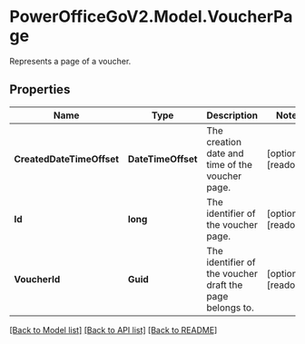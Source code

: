 # PowerOfficeGoV2.Model.VoucherPage
Represents a page of a voucher.

## Properties

Name | Type | Description | Notes
------------ | ------------- | ------------- | -------------
**CreatedDateTimeOffset** | **DateTimeOffset** | The creation date and time of the voucher page. | [optional] [readonly] 
**Id** | **long** | The identifier of the voucher page. | [optional] [readonly] 
**VoucherId** | **Guid** | The identifier of the voucher draft the page belongs to. | [optional] [readonly] 

[[Back to Model list]](../../README.md#documentation-for-models) [[Back to API list]](../../README.md#documentation-for-api-endpoints) [[Back to README]](../../README.md)

